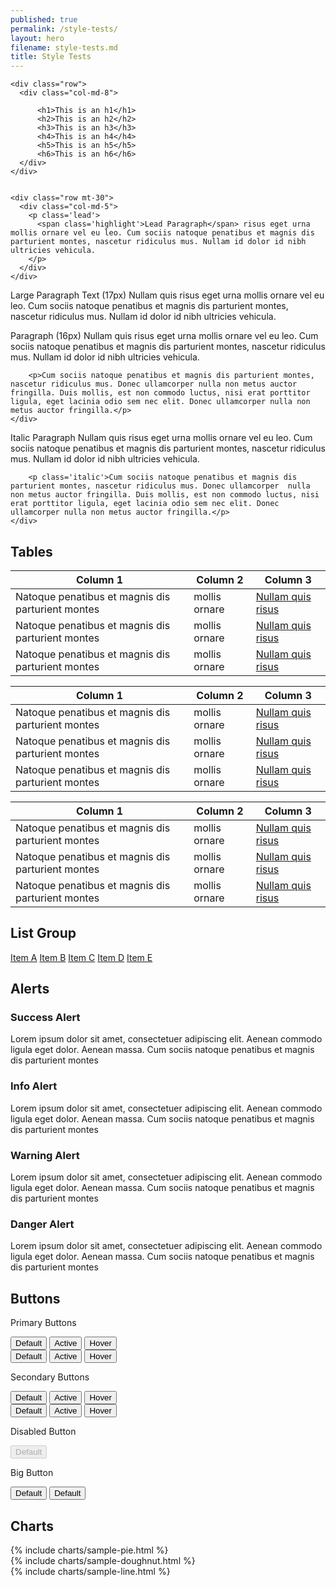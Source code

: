 ```yaml
---
published: true
permalink: /style-tests/
layout: hero
filename: style-tests.md
title: Style Tests
---
```



<div class="container-fluid">
   <div class="row mt-30">
<!--     <div class="row">
      <div class="col-md-12">
        <h2 class="styleguide-only">Typography</h2>
      </div>
    </div> -->
  
    <div class="row">
      <div class="col-md-8">
<!--   		  <h3 class='display-one styleguide-only'>This is Display 1</h3>
  		  <h3 class='display-two'>This is Display 2</h3> -->
  		  <h1>This is an h1</h1>
  		  <h2>This is an h2</h2>
  		  <h3>This is an h3</h3>
  		  <h4>This is an h4</h4>
  		  <h5>This is an h5</h5>
  		  <h6>This is an h6</h6>
      </div>
    </div>
  
  
    <div class="row mt-30">
      <div class="col-md-5">
        <p class='lead'>
          <span class='highlight'>Lead Paragraph</span> risus eget urna mollis ornare vel eu leo. Cum sociis natoque penatibus et magnis dis parturient montes, nascetur ridiculus mus. Nullam id dolor id nibh ultricies vehicula.
        </p>
      </div>
    </div>
  
  
  <div class="row mt-30">
    <div class="col-md-5">
      <p class='large'><span class='highlight'>Large Paragraph Text (17px)</span> Nullam quis risus eget urna mollis ornare vel eu  leo. Cum sociis natoque penatibus et magnis dis parturient montes, nascetur ridiculus mus. Nullam id dolor id nibh ultricies vehicula.</p>
    </div>
  </div>
  
  
  <div class="row mt-30">
    <div class="col-md-5">
      <p><span class='highlight'>Paragraph (16px)</span> Nullam quis risus eget urna mollis ornare vel eu leo. Cum sociis natoque  penatibus et magnis dis parturient montes, nascetur ridiculus mus. Nullam id dolor id nibh ultricies vehicula.</p>
  
        <p>Cum sociis natoque penatibus et magnis dis parturient montes, nascetur ridiculus mus. Donec ullamcorper nulla non metus auctor fringilla. Duis mollis, est non commodo luctus, nisi erat porttitor ligula, eget lacinia odio sem nec elit. Donec ullamcorper nulla non metus auctor fringilla.</p>
    </div>
  </div>
  
  <div class="row mt-30">
    <div class="col-md-5">
      <p class='italic'><span class='highlight'>Italic Paragraph</span> Nullam quis risus eget urna mollis ornare vel eu leo. Cum  sociis natoque penatibus et magnis dis parturient montes, nascetur ridiculus mus. Nullam id dolor id nibh ultricies vehicula.</p>
  
        <p class='italic'>Cum sociis natoque penatibus et magnis dis parturient montes, nascetur ridiculus mus. Donec ullamcorper  nulla non metus auctor fringilla. Duis mollis, est non commodo luctus, nisi erat porttitor ligula, eget lacinia odio sem nec elit. Donec ullamcorper nulla non metus auctor fringilla.</p>
    </div>
  </div>
</div>


<div class="row mt-30">
  <div class="row">
    <div class="col-md-12">
      <h2 class='styleguide-only'>Tables</h2>
    </div>
  </div>
  <div class="row">
      <div class="col-md-8">
          <table class='table-bordered'>
              <thead>
                  <tr>
                      <th scope="col">Column 1</th>
                      <th scope="col">Column 2</th>
                      <th scope="col">Column 3</th>
                  </tr>
              </thead>
              <tr>
                  <td>Natoque penatibus et magnis dis parturient montes</td>
                  <td>mollis ornare</td>
                  <td><a href="#">Nullam quis risus</a></td>
              </tr>
              <tr>
                  <td>Natoque penatibus et magnis dis parturient montes</td>
                  <td>mollis ornare</td>
                  <td><a href="#">Nullam quis risus</a></td>
              </tr>
              <tr>
                  <td>Natoque penatibus et magnis dis parturient montes</td>
                  <td>mollis ornare</td>
                  <td><a href="#">Nullam quis risus</a></td>
              </tr>
          </table>
      </div>
      <div class="col-md-4">
        <!-- right col -->
      </div>
  </div>
  
  
  <div class="row mt-30">
      <div class="col-md-8">
          <table class='table'>
              <thead>
                  <tr>
                      <th scope="col">Column 1</th>
                      <th scope="col">Column 2</th>
                      <th scope="col">Column 3</th>
                  </tr>
              </thead>
              <tr>
                  <td>Natoque penatibus et magnis dis parturient montes</td>
                  <td>mollis ornare</td>
                  <td><a href="#">Nullam quis risus</a></td>
              </tr>
              <tr>
                  <td>Natoque penatibus et magnis dis parturient montes</td>
                  <td>mollis ornare</td>
                  <td><a href="#">Nullam quis risus</a></td>
              </tr>
              <tr>
                  <td>Natoque penatibus et magnis dis parturient montes</td>
                  <td>mollis ornare</td>
                  <td><a href="#">Nullam quis risus</a></td>
              </tr>
          </table>
      </div>
      <div class="col-md-4">
        <!-- right col -->
      </div>
  </div>
  
  
  <div class="row mt-30">
      <div class="col-md-8">
          <table class='table-bordered table-striped'>
              <thead>
                  <tr>
                      <th scope="col">Column 1</th>
                      <th scope="col">Column 2</th>
                      <th scope="col">Column 3</th>
                  </tr>
              </thead>
              <tr>
                  <td>Natoque penatibus et magnis dis parturient montes</td>
                  <td>mollis ornare</td>
                  <td><a href="#">Nullam quis risus</a></td>
              </tr>
              <tr>
                  <td>Natoque penatibus et magnis dis parturient montes</td>
                  <td>mollis ornare</td>
                  <td><a href="#">Nullam quis risus</a></td>
              </tr>
              <tr>
                  <td>Natoque penatibus et magnis dis parturient montes</td>
                  <td>mollis ornare</td>
                  <td><a href="#">Nullam quis risus</a></td>
              </tr>
          </table>
      </div>
      <div class="col-md-4">
        <!-- right col -->
      </div>
  </div>
</div>



<div class="row mt-30">
    <div class="row">
        <div class="col-md-12">
            <h2 class="styleguide-only">List Group</h2>
        </div>
    </div>
    <div class="row">
        <div class="col-md-8">
            <div class="list-group">
                <a href="#" target="_blank" class="list-group-item">Item A</a>
                <a href="#" target="_blank" class="list-group-item">Item B</a>
                <a href="#" target="_blank" class="list-group-item">Item C</a>
                <a href="#" target="_blank" class="list-group-item">Item D</a>
                <a href="#" target="_blank" class="list-group-item">Item E</a>
            </div>
        </div>
        <div class="col-md-4">
            <!-- right col -->
        </div>
    </div>
  </div>


<div class="row mt-30">
  <div class="row">
    <div class="col-md-12">
      <h2 class="styleguide-only">Alerts</h2>
    </div>
  </div>

  <div class="row">
    <div class="col-md-8">
      <div class="alert alert-success clearfix" role="alert">
        <span class="glyphicon glyphicon-ok-sign" aria-hidden="true"></span>
        <h3>Success Alert</h3>
        <p>Lorem ipsum dolor sit amet, consectetuer adipiscing elit. Aenean commodo ligula eget dolor. Aenean massa. Cum sociis natoque penatibus et magnis dis parturient montes</p>
      </div>
    </div>
    <div class="col-md-4">
      <!-- right col -->
    </div>
  </div>

  <div class="row">
    <div class="col-md-8">
      <div class="alert alert-info clearfix" role="alert">
        <span class="glyphicon glyphicon-info-sign" aria-hidden="true"></span>
        <h3>Info Alert</h3>
        <p>Lorem ipsum dolor sit amet, consectetuer adipiscing elit. Aenean commodo ligula eget dolor. Aenean massa. Cum sociis natoque penatibus et magnis dis parturient montes</p>
      </div>
    </div>
    <div class="col-md-4">
      <!-- right col -->
    </div>
  </div>
    
  <div class="row">
    <div class="col-md-8">
      <div class="alert alert-warning clearfix" role="alert">
        <span class="glyphicon glyphicon-warning-sign" aria-hidden="true"></span>
        <h3>Warning Alert</h3>
        <p>Lorem ipsum dolor sit amet, consectetuer adipiscing elit. Aenean commodo ligula eget dolor. Aenean massa. Cum sociis natoque penatibus et magnis dis parturient montes</p>
      </div>
    </div>
    <div class="col-md-4">
      <!-- right col -->
    </div>
  </div>

  <div class="row">
    <div class="col-md-8">
      <div class="alert alert-danger clearfix" role="alert">
        <span class="glyphicon glyphicon-exclamation-sign" aria-hidden="true"></span>
        <h3>Danger Alert</h3>
        <p>Lorem ipsum dolor sit amet, consectetuer adipiscing elit. Aenean commodo ligula eget dolor. Aenean massa. Cum sociis natoque penatibus et magnis dis parturient montes</p>
      </div>
    </div>
    <div class="col-md-4">
      <!-- right col -->
    </div>
  </div>
</div>


<div class="row mt-30">
  <div class="row">
    <div class="col-md-12">
      <h2 class="styleguide-only">Buttons</h2>
    </div>
  </div>
  <div class="row">
    <div class="col-md-8">
      <p>Primary Buttons</p>
      <button type="button" class="btn btn-primary">Default</button>
      <button type="button" class="btn btn-primary styleguide-active">Active</button>
      <button type="button" class="btn btn-primary styleguide-hover">Hover</button>
    </div>
    <div class="col-md-4"></div>
  </div>

  <div class="row mt-15">
    <div class="col-md-8">
      <button type="button" class="btn btn-primary-alt">Default</button>
      <button type="button" class="btn btn-primary-alt styleguide-active">Active</button>
      <button type="button" class="btn btn-primary-alt styleguide-hover">Hover</button>
    </div>
    <div class="col-md-4"></div>
  </div>

  <div class="row mt-15">
    <div class="col-md-8">
      <p>Secondary Buttons</p>
      <button type="button" class="btn btn-danger">Default</button>
      <button type="button" class="btn btn-danger styleguide-active">Active</button>
      <button type="button" class="btn btn-danger styleguide-hover">Hover</button>
    </div>
    <div class="col-md-4"></div>
  </div>

  <div class="row mt-15">
    <div class="col-md-8">
      <button type="button" class="btn btn-default">Default</button>
      <button type="button" class="btn btn-default styleguide-active">Active</button>
      <button type="button" class="btn btn-default styleguide-hover">Hover</button>
    </div>
    <div class="col-md-4"></div>
  </div>

  <div class="row mt-15">
    <div class="col-md-8">
      <p>Disabled Button</p>
      <button type="button" class="btn btn-primary" disabled="disabled">Default</button>
    </div>
    <div class="col-md-4"></div>
  </div>

<div class="row mt-15">
    <div class="col-md-8">
        <p>Big Button</p>
        <button type="button" class="btn btn-primary btn-lg">Default</button>
        <button type="button" class="btn btn-default btn-lg">Default</button>
    </div>
</div>
</div>


<div class="row">
    <div class="col-md-12">
        <h2 class="styleguide-only">Charts</h2>
    </div>
</div>


<div class="row mt-15">
    <div class="col-md-8">
        {% include charts/sample-pie.html %}
        <div class="col-md-4"></div>
    </div>
</div>


<div class="row mt-15">
    <div class="col-md-8">
        {% include charts/sample-doughnut.html %}
        <div class="col-md-4"></div>
    </div>
</div>


<div class="row mt-15">
    <div class="col-md-8">
        {% include charts/sample-line.html %}
        <div class="col-md-4"></div>
    </div>
</div>


<script>
window.onload = function() {
    var ctx = document.getElementById("sample-pie-chart-area").getContext("2d");
    window.myPie = new Chart(ctx).Pie(SamplePieData, {
        responsive: false,
        segmentStrokeWidth: 3
    });
    document.getElementById('pieLegend').innerHTML = myPie.generateLegend();


    var ctx = document.getElementById("sample-doughnut-data").getContext("2d");
    window.myDoughnut = new Chart(ctx).Doughnut(sampleDoughnutData, {
        responsive: false,
        segmentStrokeWidth: 3,
        percentageInnerCutout: 70
    });
    document.getElementById('doughnutLegend').innerHTML = myDoughnut.generateLegend();


    var ctx = document.getElementById("sample-line-data").getContext("2d");
    window.myLine = new Chart(ctx).Line(sampleLineChartData, {
        responsive: true
    });
    document.getElementById('lineLegend').innerHTML = myLine.generateLegend();
}
</script>


<!--   <div class="row">
    <div class="col-md-8"></div>
    <div class="col-md-4"></div>
  </div> -->
